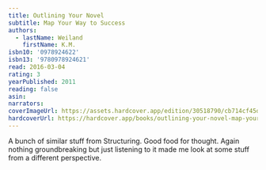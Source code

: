 ```yaml
---
title: Outlining Your Novel
subtitle: Map Your Way to Success
authors:
  - lastName: Weiland
    firstName: K.M.
isbn10: '0978924622'
isbn13: '9780978924621'
read: 2016-03-04
rating: 3
yearPublished: 2011
reading: false
asin:
narrators:
coverImageUrl: https://assets.hardcover.app/edition/30518790/cb714cf45dc396ac52562742fbab6553de19bf56.jpeg
hardcoverUrl: https://hardcover.app/books/outlining-your-novel-map-your-way-to-success/editions/30518790
---
```


A bunch of similar stuff from Structuring. Good food for thought. Again nothing groundbreaking but just listening to it made me look at some stuff from a different perspective.
